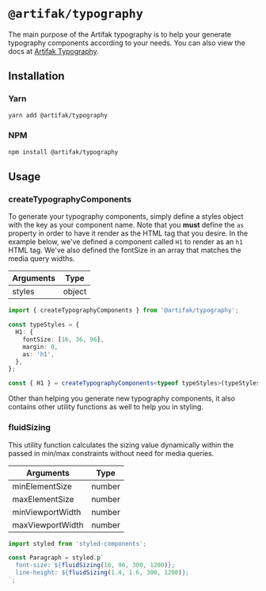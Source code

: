 # `@artifak/typography`

The main purpose of the Artifak typography is to help your generate typography components according to your needs. You can also view the docs
at [Artifak Typography](https://www.artifak.dev/?content=Typography).

## Installation

### Yarn

```sh
yarn add @artifak/typography
```

### NPM

```sh
npm install @artifak/typography
```

## Usage

### createTypographyComponents

To generate your typography components, simply define a styles object with the key as your component name. Note that you **must** define the `as` property in order to have it render as the HTML tag that you desire. In the example below, we've defined a component called `H1` to render as an `h1` HTML tag. We've also defined the fontSize in an array that matches the media query widths.

| Arguments | Type   |
| --------- | ------ |
| styles    | object |

```ts
import { createTypographyComponents } from '@artifak/typography';

const typeStyles = {
  H1: {
    fontSize: [16, 36, 96],
    margin: 0,
    as: 'h1',
  },
};

const { H1 } = createTypographyComponents<typeof typeStyles>(typeStyles);
```

Other than helping you generate new typography components, it also contains other utility functions as well to help you in styling.

### fluidSizing

This utility function calculates the sizing value dynamically within the passed in min/max constraints without need for media queries.

| Arguments        | Type   |
| ---------------- | ------ |
| minElementSize   | number |
| maxElementSize   | number |
| minViewportWidth | number |
| maxViewportWidth | number |

```ts
import styled from 'styled-components';

const Paragraph = styled.p`
  font-size: ${fluidSizing(16, 96, 300, 1200)};
  line-height: ${fluidSizing(1.4, 1.6, 300, 1200)};
`;
```
